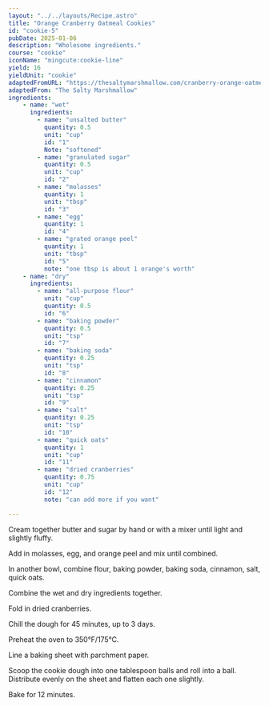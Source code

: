 ```yaml
---
layout: "../../layouts/Recipe.astro"
title: "Orange Cranberry Oatmeal Cookies"
id: "cookie-5"
pubDate: 2025-01-06
description: "Wholesome ingredients."
course: "cookie"
iconName: "mingcute:cookie-line"
yield: 16
yieldUnit: "cookie"
adaptedFromURL: "https://thesaltymarshmallow.com/cranberry-orange-oatmeal-cookies/"
adaptedFrom: "The Salty Marshmallow"
ingredients:
    - name: "wet"
      ingredients:
        - name: "unsalted butter"
          quantity: 0.5
          unit: "cup"
          id: "1"
          Note: "softened"
        - name: "granulated sugar"
          quantity: 0.5
          unit: "cup"
          id: "2"
        - name: "molasses"
          quantity: 1
          unit: "tbsp"
          id: "3"
        - name: "egg"
          quantity: 1
          id: "4"
        - name: "grated orange peel"
          quantity: 1
          unit: "tbsp"
          id: "5"
          note: "one tbsp is about 1 orange's worth"
    - name: "dry"
      ingredients:
        - name: "all-purpose flour"
          unit: "cup"
          quantity: 0.5
          id: "6"
        - name: "baking powder"
          quantity: 0.5
          unit: "tsp"
          id: "7"
        - name: "baking soda"
          quantity: 0.25
          unit: "tsp"
          id: "8"
        - name: "cinnamon"
          quantity: 0.25
          unit: "tsp"
          id: "9"
        - name: "salt"
          quantity: 0.25
          unit: "tsp"
          id: "10"
        - name: "quick oats"
          quantity: 1
          unit: "cup"
          id: "11"
        - name: "dried cranberries"
          quantity: 0.75
          unit: "cup"
          id: "12"
          note: "can add more if you want"

---
```


Cream together <span class="ingredient" data-id="1">butter</span> and <span class="ingredient" data-id="2">sugar</span> by hand or with a mixer until light and slightly fluffy.

Add in <span class="ingredient" data-id="3">molasses</span>, <span class="ingredient" data-id="4">egg</span>, and <span class="ingredient" data-id="5">orange peel</span> and mix until combined.

In another bowl, combine <span class="ingredient" data-id="6">flour</span>, <span class="ingredient" data-id="7">baking powder</span>, <span class="ingredient" data-id="8">baking soda</span>, <span class="ingredient" data-id="9">cinnamon</span>, <span class="ingredient" data-id="10">salt</span>, <span class="ingredient" data-id="11">quick oats</span>. 

Combine the wet and dry ingredients together.

Fold in <span class="ingredient" data-id="12">dried cranberries</span>.

Chill the dough for 45 minutes, up to 3 days.

Preheat the oven to 350°F/175°C.

Line a baking sheet with parchment paper.

Scoop the cookie dough into one tablespoon balls and roll into a ball. Distribute evenly on the sheet and flatten each one slightly.

Bake for 12 minutes.